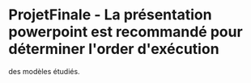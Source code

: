 # ProjetFinale - La présentation powerpoint est recommandé pour déterminer l'order d'exécution
des modèles étudiés.
